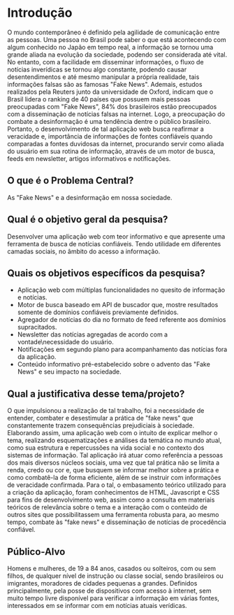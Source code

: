 # Introdução

O mundo contemporâneo é definido pela agilidade de comunicação entre as pessoas. Uma pessoa no Brasil pode saber o que está acontecendo com algum conhecido no Japão 
em tempo real, a informação se tornou uma grande aliada na evolução da sociedade, podendo ser considerada até vital. No entanto, com a facilidade em disseminar 
informações, o fluxo de notícias inverídicas se tornou algo constante, podendo causar desentendimentos e até mesmo manipular a própria realidade, tais informações 
falsas são as famosas "Fake News". Ademais, estudos realizados pela Reuters junto da universidade de Oxford, indicam que o Brasil lidera o ranking de 40 países que 
possuem mais pessoas preocupadas com "Fake News", 84% dos brasileiros estão preocupados com a disseminação de notícias falsas na internet. Logo, a preocupação do 
combate a desinformação é uma tendência dentre o público brasileiro. Portanto, o desenvolvimento de tal aplicação web busca reafirmar a veracidade e, importância de 
informações de fontes confiáveis quando comparadas a fontes duvidosas da internet, procurando servir como aliada do usuário em sua rotina de informação, através de 
um motor de busca, feeds em newsletter, artigos informativos e notificações.

## O que é o Problema Central?

As "Fake News" e a desinformação em nossa sociedade.

## Qual é o objetivo geral da pesquisa?

Desenvolver uma aplicação web com teor informativo e que apresente uma ferramenta de busca de notícias confiáveis. Tendo utilidade em diferentes camadas sociais, no
âmbito do acesso a informação.

## Quais os objetivos específicos da pesquisa?

- Aplicação web com múltiplas funcionalidades no quesito de informação e notícias.
- Motor de busca baseado em API de buscador que, mostre resultados somente de domínios confiáveis previamente definidos.
- Agregador de notícias do dia no formato de feed referente aos domínios supracitados.
- Newsletter das notícias agregadas de acordo com a vontade\necessidade do usuário.
- Notificações em segundo plano para acompanhamento das notícias fora da aplicação.
- Conteúdo informativo pré-estabelecido sobre o advento das "Fake News" e seu impacto na sociedade.

## Qual a justificativa desse tema/projeto?

O que impulsionou a realização de tal trabalho, foi a necessidade de entender, combater e desestimular a prática de "fake news" que constantemente trazem 
consequências prejudiciais à sociedade. Elaborando assim, uma aplicação web com o intuito de explicar melhor o tema, realizando esquematizações e análises da 
temática no mundo atual, como sua estrutura e repercussões na vida social e no contexto dos sistemas de informação. Tal aplicação irá atuar como referência a 
pessoas dos mais diversos núcleos sociais, uma vez que tal prática não se limita a renda, credo ou cor e, que busquem se informar melhor sobre a prática e como 
combatê-la de forma eficiente, além de se instruir com informações de veracidade confirmada. Para o tal, o embasamento teórico utilizado para a criação da 
aplicação, foram conhecimentos de HTML, Javascript e CSS para fins de desenvolvimento web, assim como a consulta em materiais teóricos de relevância sobre o tema e 
a interação com o conteúdo de outros sites que possibilitassem uma ferramenta robusta para, ao mesmo tempo, combate às "fake news" e disseminação de notícias de 
procedência confiável.

## Público-Alvo

Homens e mulheres, de 19 a 84 anos, casados ou solteiros, com ou sem filhos, de qualquer nível de instrução ou classe social, sendo brasileiros ou imigrantes,
moradores de cidades pequenas a grandes. Definidos principalmente, pela posse de dispositivos com acesso à internet, sem muito tempo livre disponível para verificar 
a informação em várias fontes, interessados em se informar com em notícias atuais verídicas.
